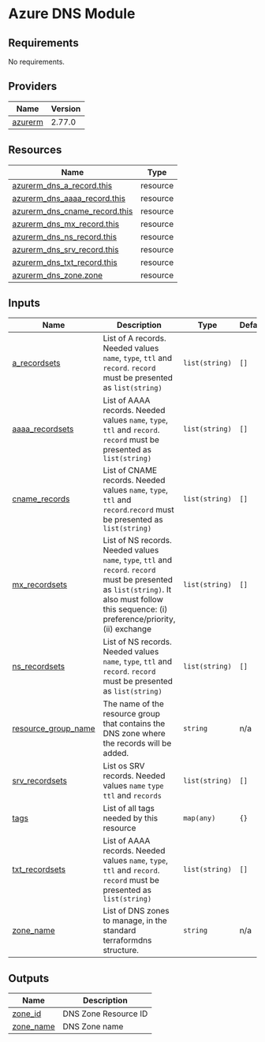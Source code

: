 # Azure DNS Module

## Requirements

No requirements.

## Providers

| Name | Version |
|------|---------|
| <a name="provider_azurerm"></a> [azurerm](#provider\_azurerm) | 2.77.0 |

## Resources

| Name | Type |
|------|------|
| [azurerm_dns_a_record.this](https://registry.terraform.io/providers/hashicorp/azurerm/latest/docs/resources/dns_a_record) | resource |
| [azurerm_dns_aaaa_record.this](https://registry.terraform.io/providers/hashicorp/azurerm/latest/docs/resources/dns_aaaa_record) | resource |
| [azurerm_dns_cname_record.this](https://registry.terraform.io/providers/hashicorp/azurerm/latest/docs/resources/dns_cname_record) | resource |
| [azurerm_dns_mx_record.this](https://registry.terraform.io/providers/hashicorp/azurerm/latest/docs/resources/dns_mx_record) | resource |
| [azurerm_dns_ns_record.this](https://registry.terraform.io/providers/hashicorp/azurerm/latest/docs/resources/dns_ns_record) | resource |
| [azurerm_dns_srv_record.this](https://registry.terraform.io/providers/hashicorp/azurerm/latest/docs/resources/dns_srv_record) | resource |
| [azurerm_dns_txt_record.this](https://registry.terraform.io/providers/hashicorp/azurerm/latest/docs/resources/dns_txt_record) | resource |
| [azurerm_dns_zone.zone](https://registry.terraform.io/providers/hashicorp/azurerm/latest/docs/resources/dns_zone) | resource |

## Inputs

| Name | Description | Type | Default | Required |
|------|-------------|------|---------|:--------:|
| <a name="input_a_recordsets"></a> [a\_recordsets](#input\_a\_recordsets) | List of A records. Needed values `name`, `type`, `ttl` and `record`. `record` must be presented as `list(string)` | `list(string)` | `[]` | no |
| <a name="input_aaaa_recordsets"></a> [aaaa\_recordsets](#input\_aaaa\_recordsets) | List of AAAA records. Needed values `name`, `type`, `ttl` and `record`. `record` must be presented as `list(string)` | `list(string)` | `[]` | no |
| <a name="input_cname_records"></a> [cname\_records](#input\_cname\_records) | List of CNAME records. Needed values `name`, `type`, `ttl` and `record`.`record` must be presented as `list(string)` | `list(string)` | `[]` | no |
| <a name="input_mx_recordsets"></a> [mx\_recordsets](#input\_mx\_recordsets) | List of NS records. Needed values `name`, `type`, `ttl` and `record`. `record` must be presented as `list(string)`. It also must follow this sequence: (i) preference/priority, (ii) exchange | `list(string)` | `[]` | no |
| <a name="input_ns_recordsets"></a> [ns\_recordsets](#input\_ns\_recordsets) | List of NS records. Needed values `name`, `type`, `ttl` and `record`. `record` must be presented as `list(string)` | `list(string)` | `[]` | no |
| <a name="input_resource_group_name"></a> [resource\_group\_name](#input\_resource\_group\_name) | The name of the resource group that contains the DNS zone where the records will be added. | `string` | n/a | yes |
| <a name="input_srv_recordsets"></a> [srv\_recordsets](#input\_srv\_recordsets) | List os SRV records. Needed values `name` `type` `ttl` and `records` | `list(string)` | `[]` | no |
| <a name="input_tags"></a> [tags](#input\_tags) | List of all tags needed by this resource | `map(any)` | `{}` | no |
| <a name="input_txt_recordsets"></a> [txt\_recordsets](#input\_txt\_recordsets) | List of AAAA records. Needed values `name`, `type`, `ttl` and `record`. `record` must be presented as `list(string)` | `list(string)` | `[]` | no |
| <a name="input_zone_name"></a> [zone\_name](#input\_zone\_name) | List of DNS zones to manage, in the standard terraformdns structure. | `string` | n/a | yes |

## Outputs

| Name | Description |
|------|-------------|
| <a name="output_zone_id"></a> [zone\_id](#output\_zone\_id) | DNS Zone Resource ID |
| <a name="output_zone_name"></a> [zone\_name](#output\_zone\_name) | DNS Zone name |
